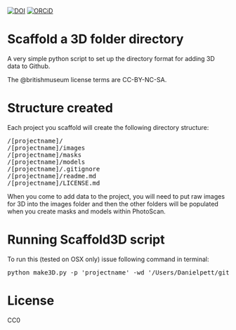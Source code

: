 [![DOI](https://zenodo.org/badge/DOI/10.5281/zenodo.321570.svg)](https://doi.org/10.5281/zenodo.321570)
 [![ORCiD](https://img.shields.io/badge/ORCiD-0000--0002--0246--2335-green.svg)](http://orcid.org/0000-0002-0246-2335)

# Scaffold a 3D folder directory

A very simple python script to set up the directory format for adding 3D data to Github.

The @britishmuseum license terms are CC-BY-NC-SA.

# Structure created

Each project you scaffold will create the following directory structure:

<pre>
/[projectname]/
/[projectname]/images
/[projectname]/masks
/[projectname]/models
/[projectname]/.gitignore
/[projectname]/readme.md
/[projectname]/LICENSE.md
</pre>

When you come to add data to the project, you will need to put raw images for 3D into the images folder and then the
other folders will be populated when you create masks and models within PhotoScan.

# Running Scaffold3D script

To run this (tested on OSX only) issue following command in terminal:

<pre>python make3D.py -p 'projectname' -wd '/Users/Danielpett/githubProjects/' </pre>

# License

CC0
